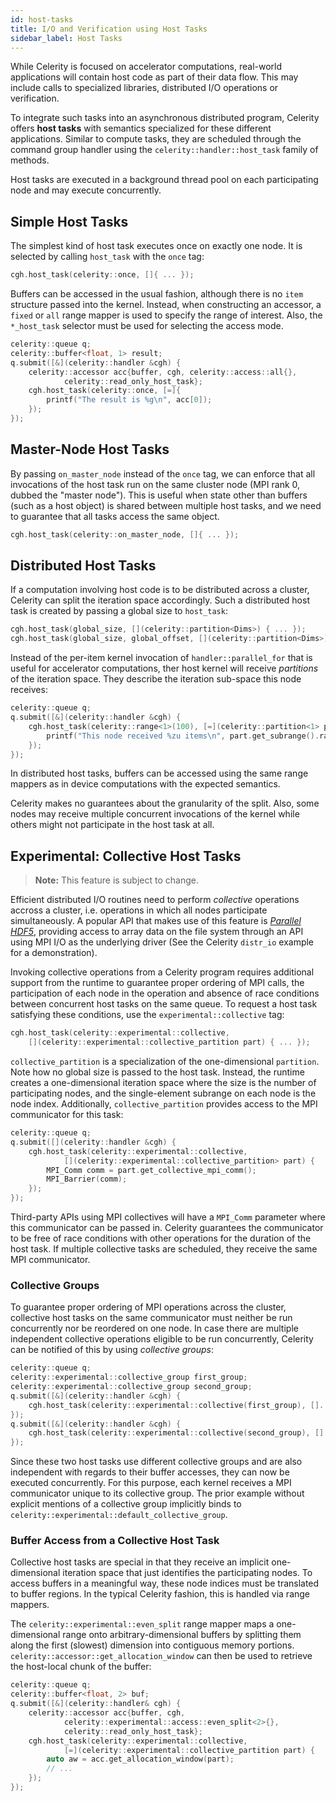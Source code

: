 ```yaml
---
id: host-tasks
title: I/O and Verification using Host Tasks
sidebar_label: Host Tasks
---
```


While Celerity is focused on accelerator computations, real-world applications will contain host code as part of their
data flow. This may include calls to specialized libraries, distributed I/O operations or verification.

To integrate such tasks into an asynchronous distributed program, Celerity offers **host tasks** with semantics
specialized for these different applications. Similar to compute tasks, they are scheduled through the command group
handler using the `celerity::handler::host_task` family of methods.

Host tasks are executed in a background thread pool on each participating node and may execute concurrently.

## Simple Host Tasks

The simplest kind of host task executes once on exactly one node. It is selected by calling `host_task` with the `once` tag:

```cpp
cgh.host_task(celerity::once, []{ ... });
```

Buffers can be accessed in the usual fashion, although there is no `item` structure passed into the kernel. Instead,
when constructing an accessor, a `fixed` or `all` range mapper is used to specify the range of interest. Also,
the `*_host_task` selector must be used for selecting the access mode.

```cpp
celerity::queue q;
celerity::buffer<float, 1> result;
q.submit([&](celerity::handler &cgh) {
	celerity::accessor acc{buffer, cgh, celerity::access::all{},
			celerity::read_only_host_task};
    cgh.host_task(celerity::once, [=]{
        printf("The result is %g\n", acc[0]);
    });
});
```

## Master-Node Host Tasks

By passing `on_master_node` instead of the `once` tag, we can enforce that all invocations of the host task run on the same cluster node
(MPI rank 0, dubbed the "master node"). This is useful when state other than buffers (such as a host object) is shared between multiple host tasks,
and we need to guarantee that all tasks access the same object.

```cpp
cgh.host_task(celerity::on_master_node, []{ ... });
```

## Distributed Host Tasks

If a computation involving host code is to be distributed across a cluster, Celerity can split the iteration space
accordingly. Such a distributed host task is created by passing a global size to `host_task`:

```cpp
cgh.host_task(global_size, [](celerity::partition<Dims>) { ... });
cgh.host_task(global_size, global_offset, [](celerity::partition<Dims>) { ... });
```

Instead of the per-item kernel invocation of `handler::parallel_for` that is useful for accelerator
computations, ther host kernel will receive _partitions_ of the iteration space. They describe the iteration sub-space
this node receives:

```cpp
celerity::queue q;
q.submit([&](celerity::handler &cgh) {
    cgh.host_task(celerity::range<1>(100), [=](celerity::partition<1> part) {
        printf("This node received %zu items\n", part.get_subrange().range[0]);
    });
});
```

In distributed host tasks, buffers can be accessed using the same range mappers as in device computations with the
expected semantics.

Celerity makes no guarantees about the granularity of the split. Also, some nodes may receive multiple concurrent
invocations of the kernel while others might not participate in the host task at all.

## Experimental: Collective Host Tasks

> **Note:** This feature is subject to change.

Efficient distributed I/O routines need to perform _collective_ operations accross a cluster, i.e. operations
in which all nodes participate simultaneously. A popular API that makes use of this feature is
[_Parallel HDF5_](https://support.hdfgroup.org/HDF5/PHDF5/), providing access to array data on the file system
through an API using MPI I/O as the underlying driver (See the Celerity `distr_io` example for a demonstration).

Invoking collective operations from a Celerity program requires additional support from the runtime to guarantee
proper ordering of MPI calls, the participation of each node in the operation and absence of race conditions between
concurrent host tasks on the same queue. To request a host task satisfying these conditions, use the
`experimental::collective` tag:

```cpp
cgh.host_task(celerity::experimental::collective,
    [](celerity::experimental::collective_partition part) { ... });
```

`collective_partition` is a specialization of the one-dimensional `partition`. Note how no global size is passed
to the host task. Instead, the runtime creates a one-dimensional iteration space where the size is the number of
participating nodes, and the single-element subrange on each node is the node index. Additionally,
`collective_partition` provides access to the MPI communicator for this task:

```cpp
celerity::queue q;
q.submit([](celerity::handler &cgh) {
    cgh.host_task(celerity::experimental::collective,
            [](celerity::experimental::collective_partition> part) {
        MPI_Comm comm = part.get_collective_mpi_comm();
        MPI_Barrier(comm);
    });
});
```

Third-party APIs using MPI collectives will have a `MPI_Comm` parameter where this communicator can be passed in.
Celerity guarantees the communicator to be free of race conditions with other operations for the duration of the
host task. If multiple collective tasks are scheduled, they receive the same MPI communicator.

### Collective Groups

To guarantee proper ordering of MPI operations across the cluster, collective host tasks on the same communicator
must neither be run concurrently nor be reordered on one node. In case there are multiple independent collective
operations eligible to be run concurrently, Celerity can be notified of this by using _collective groups_:

```cpp
celerity::queue q;
celerity::experimental::collective_group first_group;
celerity::experimental::collective_group second_group;
q.submit([&](celerity::handler &cgh) {
    cgh.host_task(celerity::experimental::collective(first_group), []...);
});
q.submit([&](celerity::handler &cgh) {
    cgh.host_task(celerity::experimental::collective(second_group), []...);
});
```

Since these two host tasks use different collective groups and are also independent with regards to their buffer
accesses, they can now be executed concurrently. For this purpose, each kernel receives a MPI communicator unique to its
collective group. The prior example without explicit mentions of a collective group implicitly binds to
`celerity::experimental::default_collective_group`.

### Buffer Access from a Collective Host Task

Collective host tasks are special in that they receive an implicit one-dimensional iteration space that just identifies
the participating nodes. To access buffers in a meaningful way, these node indices must be translated to buffer regions.
In the typical Celerity fashion, this is handled via range mappers.

The `celerity::experimental::even_split` range mapper maps a one-dimensional range onto arbitrary-dimensional buffers by
splitting them along the first (slowest) dimension into contiguous memory portions.
`celerity::accessor::get_allocation_window` can then be used to retrieve the host-local chunk of the buffer:

```cpp
celerity::queue q;
celerity::buffer<float, 2> buf;
q.submit([&](celerity::handler& cgh) {
	celerity::accessor acc{buffer, cgh,
			celerity::experimental::access::even_split<2>{},
			celerity::read_only_host_task};
    cgh.host_task(celerity::experimental::collective,
            [=](celerity::experimental::collective_partition part) {
        auto aw = acc.get_allocation_window(part);
        // ...
    });
});
```
